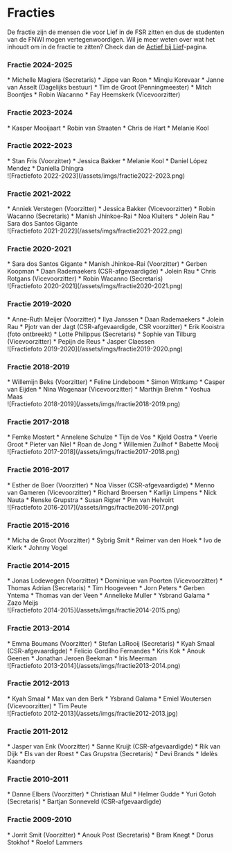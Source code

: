 ---
---

# Fracties

De fractie zijn de mensen die voor Lief in de FSR zitten en dus de studenten van de FNWI mogen vertegenwoordigen. Wil je meer weten over wat het inhoudt om in de fractie te zitten? Check dan de [Actief bij Lief](/actief-bij-lief)-pagina.

### Fractie 2024-2025
<div class="multicolumn">
<div markdown="block">
* Michelle Magiera (Secretaris)
* Jippe van Roon
* Minqiu Korevaar
* Janne van Asselt (Dagelijks bestuur)
* Tim de Groot (Penningmeester)
* Mitch Boontjes
* Robin Wacanno
* Fay Heemskerk (Vicevoorzitter)
</div>
<div markdown="block">
<!-- ![Fractiefoto 2022-2023](/assets/imgs/fractie2022-2023.png) -->
</div>
</div>


### Fractie 2023-2024
<div class="multicolumn">
<div markdown="block">
* Kasper Mooijaart
* Robin van Straaten
* Chris de Hart
* Melanie Kool
</div>
<div markdown="block">
<!-- ![Fractiefoto 2022-2023](/assets/imgs/fractie2022-2023.png) -->
</div>
</div>


### Fractie 2022-2023
<div class="multicolumn">
<div markdown="block">
 * Stan Fris (Voorzitter)
 * Jessica Bakker
 * Melanie Kool
 * Daniel López Mendez
 * Daniella Dhingra
</div>
<div markdown="block">
![Fractiefoto 2022-2023](/assets/imgs/fractie2022-2023.png)
</div>
</div>


### Fractie 2021-2022
<div class="multicolumn">
<div markdown="block">
 * Anniek Verstegen (Voorzitter)
 * Jessica Bakker (Vicevoorzitter)
 * Robin Wacanno (Secretaris)
 * Manish Jhinkoe-Rai
 * Noa Kluiters
 * Jolein Rau
 * Sara dos Santos Gigante
</div>
<div markdown="block">
![Fractiefoto 2021-2022](/assets/imgs/fractie2021-2022.png)
</div>
</div>


### Fractie 2020-2021
<div class="multicolumn">
<div markdown="block">
 * Sara dos Santos Gigante
 * Manish Jhinkoe-Rai (Voorzitter)
 * Gerben Koopman
 * Daan Rademaekers (CSR-afgevaardigde)
 * Jolein Rau
 * Chris Rotgans (Vicevoorzitter)
 * Robin Wacanno (Secretaris)
</div>
<div markdown="block">
![Fractiefoto 2020-2021](/assets/imgs/fractie2020-2021.png)
</div>
</div>


### Fractie 2019-2020
<div class="multicolumn">
<div markdown="block">
 * Anne-Ruth Meijer (Voorzitter)
 * Ilya Janssen
 * Daan Rademaekers
 * Jolein Rau
 * Pjotr van der Jagt (CSR-afgevaardigde, CSR voorzitter)
 * Erik Kooistra (foto ontbreekt)
 * Lotte Philippus (Secretaris)
 * Sophie van Tilburg (Vicevoorzitter)
 * Pepijn de Reus
 * Jasper Claessen
</div>
<div markdown="block">
![Fractiefoto 2019-2020](/assets/imgs/fractie2019-2020.png)
</div>
</div>


### Fractie 2018-2019
<div class="multicolumn">
<div markdown="block">
 * Willemijn Beks (Voorzitter)
 * Feline Lindeboom
 * Simon Wittkamp
 * Casper van Eijden
 * Nina Wagenaar (Vicevoorzitter)
 * Marthijn Brehm
 * Yoshua Maas
</div>
<div markdown="block">
![Fractiefoto 2018-2019](/assets/imgs/fractie2018-2019.png)
</div>
</div>


### Fractie 2017-2018
<div class="multicolumn">
<div markdown="block">
 * Femke Mostert
 * Annelene Schulze
 * Tijn de Vos
 * Kjeld Oostra
 * Veerle Groot
 * Pieter van Niel
 * Roan de Jong
 * Willemien Zuilhof
 * Babette Mooij
</div>
<div markdown="block">
![Fractiefoto 2017-2018](/assets/imgs/fractie2017-2018.png)
</div>
</div>


### Fractie 2016-2017
<div class="multicolumn">
<div markdown="block">
 * Esther de Boer (Voorzitter)
 * Noa Visser (CSR-afgevaardigde)
 * Menno van Gameren (Vicevoorzitter)
 * Richard Broersen
 * Karlijn Limpens
 * Nick Nauta
 * Renske Grupstra
 * Susan Rigter
 * Pim van Helvoirt
</div>
<div markdown="block">
![Fractiefoto 2016-2017](/assets/imgs/fractie2016-2017.png)
</div>
</div>


### Fractie 2015-2016
<div class="multicolumn">
<div markdown="block">
 * Micha de Groot (Voorzitter)
 * Sybrig Smit
 * Reimer van den Hoek
 * Ivo de Klerk
 * Johnny Vogel
</div>
<div markdown="block">
</div>
</div>


### Fractie 2014-2015
<div class="multicolumn">
<div markdown="block">
 * Jonas Lodewegen (Voorzitter)
 * Dominique van Poorten (Vicevoorzitter)
 * Thomas Adrian (Secretaris)
 * Tim Hoogeveen
 * Jorn Peters
 * Gerben Yntema
 * Thomas van der Veen
 * Annelieke Muller
 * Ysbrand Galama
 * Zazo Meijs
</div>
<div markdown="block">
![Fractiefoto 2014-2015](/assets/imgs/fractie2014-2015.png)
</div>
</div>


### Fractie 2013-2014
<div class="multicolumn">
<div markdown="block">
 * Emma Boumans (Voorzitter)
 * Stefan LaRooij (Secretaris)
 * Kyah Smaal (CSR-afgevaardigde)
 * Felicio Gordilho Fernandes
 * Kris Kok
 * Anouk Geenen
 * Jonathan Jeroen Beekman
 * Iris Meerman
</div>
<div markdown="block">
![Fractiefoto 2013-2014](/assets/imgs/fractie2013-2014.png)
</div>
</div>


### Fractie 2012-2013
<div class="multicolumn">
<div markdown="block">
 * Kyah Smaal
 * Max van den Berk
 * Ysbrand Galama
 * Emiel Woutersen (Vicevoorzitter)
 * Tim Peute
</div>
<div markdown="block">
![Fractiefoto 2012-2013](/assets/imgs/fractie2012-2013.jpg)
</div>
</div>


### Fractie 2011-2012
<div class="multicolumn">
<div markdown="block">
 * Jasper van Enk (Voorzitter)
 * Sanne Kruijt (CSR-afgevaardigde)
 * Rik van Dijk
 * Els van der Roest
 * Cas Grupstra (Secretaris)
 * Devi Brands
 * Idelès Kaandorp
</div>
<div markdown="block">
</div>
</div>


### Fractie 2010-2011
<div class="multicolumn">
<div markdown="block">
 * Danne Elbers (Voorzitter)
 * Christiaan Mul
 * Helmer Gudde
 * Yuri Gotoh (Secretaris)
 * Bartjan Sonneveld (CSR-afgevaardigde)
</div>
<div markdown="block">
</div>
</div>


### Fractie 2009-2010
<div class="multicolumn">
<div markdown="block">
 * Jorrit Smit (Voorzitter)
 * Anouk Post (Secretaris)
 * Bram Knegt
 * Dorus Stokhof
 * Roelof Lammers
</div>
<div markdown="block">
</div>
</div>
